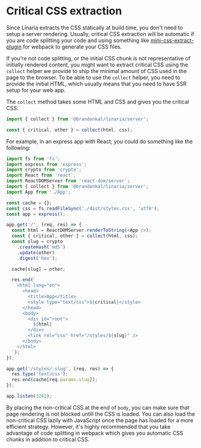 # Critical CSS extraction

Since Linaria extracts the CSS statically at build time, you don't need to setup a server rendering. Usually, critical CSS extraction will be automatic if you are code splitting your code and using something like [mini-css-extract-plugin](https://github.com/webpack-contrib/mini-css-extract-plugin) for webpack to generate your CSS files.

If you're not code splitting, or the initial CSS chunk is not representative of initially rendered content, you might want to extract critical CSS using the `collect` helper we provide to ship the minimal amount of CSS used in the page to the browser. To be able to use the `collect` helper, you need to provide the initial HTML, which usually means that you need to have SSR setup for your web app.

The `collect` method takes some HTML and CSS and gives you the critical CSS:

```js
import { collect } from '@brandonkal/linaria/server';

const { critical, other } = collect(html, css);
```

For example, in an express app with React, you could do something like the following:

```js
import fs from 'fs';
import express from 'express';
import crypto from 'crypto';
import React from 'react';
import ReactDOMServer from 'react-dom/server';
import { collect } from '@brandonkal/linaria/server';
import App from './App';

const cache = {};
const css = fs.readFileSync('./dist/styles.css', 'utf8');
const app = express();

app.get('/', (req, res) => {
  const html = ReactDOMServer.renderToString(<App />);
  const { critical, other } = collect(html, css);
  const slug = crypto
    .createHash('md5')
    .update(other)
    .digest('hex');

  cache[slug] = other;

  res.end(`
    <html lang="en">
      <head>
        <title>App</title>
        <style type="text/css">${critical}</style>
      </head>
      <body>
        <div id="root">
          ${html}
        </div>
        <link rel="css" href="/styles/${slug}" />
      </body>
    </html>
  `);
});

app.get('/styles/:slug', (req, res) => {
  res.type('text/css');
  res.end(cache[req.params.slug]);
});

app.listen(3242);
```

By placing the non-critical CSS at the end of `body`, you can make sure that page rendering is not blocked untill the CSS is loaded. You can also load the non-critical CSS lazily with JavaScript once the page has loaded for a more efficient strategy. However, it's highly recommended that you take advantage of code splitting in webpack which gives you automatic CSS chunks in addition to critical CSS.
